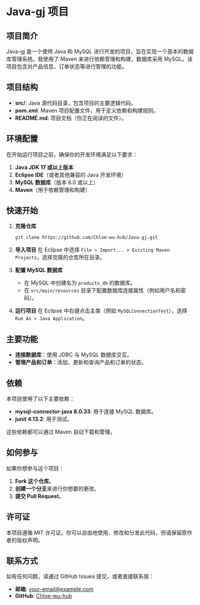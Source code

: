 # Java-gj 项目

## 项目简介

Java-gj 是一个使用 Java 和 MySQL 进行开发的项目，旨在实现一个基本的数据库管理系统。我使用了 Maven 来进行依赖管理和构建，数据库采用 MySQL。该项目包含对产品信息、订单状态等进行管理的功能。

## 项目结构

- **src/**: Java 源代码目录，包含项目的主要逻辑代码。
- **pom.xml**: Maven 项目配置文件，用于定义依赖和构建规则。
- **README.md**: 项目文档（你正在阅读的文件）。

## 环境配置

在开始运行项目之前，确保你的开发环境满足以下要求：

1. **Java JDK 17 或以上版本**
2. **Eclipse IDE**（或者其他兼容的 Java 开发环境）
3. **MySQL 数据库**（版本 8.0 或以上）
4. **Maven**（用于依赖管理和构建）

## 快速开始

1. **克隆仓库**
   ```sh
   git clone https://github.com/Chloe-wu-hub/Java-gj.git
   ```

2. **导入项目**
   在 Eclipse 中选择 `File > Import... > Existing Maven Projects`，选择克隆的仓库所在目录。

3. **配置 MySQL 数据库**
   - 在 MySQL 中创建名为 `products_db` 的数据库。
   - 在 `src/main/resources` 目录下配置数据库连接属性（例如用户名和密码）。

4. **运行项目**
   在 Eclipse 中右键点击主类（例如 `MySQLConnectionTest`），选择 `Run As > Java Application`。

## 主要功能

- **连接数据库**：使用 JDBC 与 MySQL 数据库交互。
- **管理产品和订单**：添加、更新和查询产品和订单的状态。

## 依赖

本项目使用了以下主要依赖：

- **mysql-connector-java 8.0.33**: 用于连接 MySQL 数据库。
- **junit 4.13.2**: 用于测试。

这些依赖都可以通过 Maven 自动下载和管理。

## 如何参与

如果你想参与这个项目：

1. **Fork 这个仓库**。
2. **创建一个分支**来进行你想要的更改。
3. **提交 Pull Request**。

## 许可证

本项目遵循 MIT 许可证。你可以自由地使用、修改和分发此代码，但请保留原作者的版权声明。

## 联系方式

如有任何问题，请通过 GitHub Issues 提交，或者直接联系我：

- **邮箱**: your-email@example.com
- **GitHub**: [Chloe-wu-hub](https://github.com/Chloe-wu-hub)

